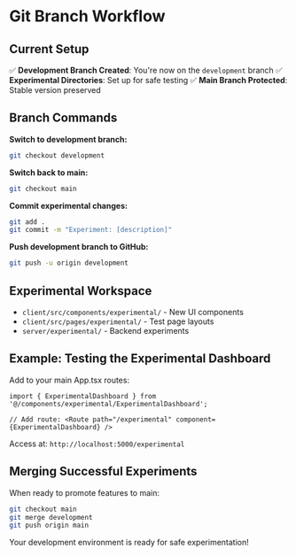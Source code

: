 # Git Branch Workflow

## Current Setup

✅ **Development Branch Created**: You're now on the `development` branch
✅ **Experimental Directories**: Set up for safe testing
✅ **Main Branch Protected**: Stable version preserved

## Branch Commands

**Switch to development branch:**
```bash
git checkout development
```

**Switch back to main:**
```bash
git checkout main
```

**Commit experimental changes:**
```bash
git add .
git commit -m "Experiment: [description]"
```

**Push development branch to GitHub:**
```bash
git push -u origin development
```

## Experimental Workspace

- `client/src/components/experimental/` - New UI components
- `client/src/pages/experimental/` - Test page layouts  
- `server/experimental/` - Backend experiments

## Example: Testing the Experimental Dashboard

Add to your main App.tsx routes:
```tsx
import { ExperimentalDashboard } from '@/components/experimental/ExperimentalDashboard';

// Add route: <Route path="/experimental" component={ExperimentalDashboard} />
```

Access at: `http://localhost:5000/experimental`

## Merging Successful Experiments

When ready to promote features to main:
```bash
git checkout main
git merge development
git push origin main
```

Your development environment is ready for safe experimentation!
